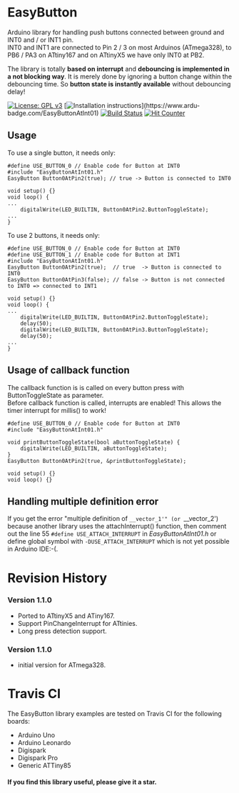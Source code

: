 # EasyButton
Arduino library for handling push buttons connected between ground and INT0 and / or INT1 pin.<br/>
INT0 and INT1 are connected to Pin 2 / 3 on most Arduinos (ATmega328), to PB6 / PA3 on ATtiny167 and on ATtinyX5 we have only INT0 at PB2.<br/>

The library is totally **based on interrupt** and **debouncing is implemented in a not blocking way**. 
It is merely done by ignoring a button change within the debouncing time. So **button state is instantly available** without debouncing delay!

[![License: GPL v3](https://img.shields.io/badge/License-GPLv3-blue.svg)](https://www.gnu.org/licenses/gpl-3.0)
[![Installation instructions](https://www.ardu-badge.com/badge/EasyButtonAtInt01.svg?)](https://www.ardu-badge.com/EasyButtonAtInt01)
[![Build Status](https://travis-ci.org/ArminJo/EasyButtonAtInt01.svg?branch=master)](https://travis-ci.org/ArminJo/EasyButtonAtInt01)
[![Hit Counter](https://hitcounter.pythonanywhere.com/count/tag.svg?url=https%3A%2F%2Fgithub.com%2FArminJo%2FEasyButtonAtInt01)](https://github.com/brentvollebregt/hit-counter)

## Usage
To use a single button, it needs only:

```
#define USE_BUTTON_0 // Enable code for Button at INT0
#include "EasyButtonAtInt01.h"
EasyButton Button0AtPin2(true); // true -> Button is connected to INT0

void setup() {}
void loop() {
...
    digitalWrite(LED_BUILTIN, Button0AtPin2.ButtonToggleState);
...
}
```
To use 2 buttons, it needs only:
```
#define USE_BUTTON_0 // Enable code for Button at INT0
#define USE_BUTTON_1 // Enable code for Button at INT1
#include "EasyButtonAtInt01.h"
EasyButton Button0AtPin2(true);  // true  -> Button is connected to INT0
EasyButton Button0AtPin3(false); // false -> Button is not connected to INT0 => connected to INT1

void setup() {}
void loop() {
...
    digitalWrite(LED_BUILTIN, Button0AtPin2.ButtonToggleState);
    delay(50);
    digitalWrite(LED_BUILTIN, Button0AtPin3.ButtonToggleState);
    delay(50);
...
}
```

## Usage of callback function
The callback function is is called on every button press with ButtonToggleState as parameter.<br/>
Before callback function is called, interrupts are enabled! This allows the timer interrupt for millis() to work!

```
#define USE_BUTTON_0 // Enable code for Button at INT0
#include "EasyButtonAtInt01.h"

void printButtonToggleState(bool aButtonToggleState) {
    digitalWrite(LED_BUILTIN, aButtonToggleState);
}
EasyButton Button0AtPin2(true, &printButtonToggleState);

void setup() {}
void loop() {}
```

## Handling multiple definition error
If you get the error "multiple definition of `__vector_1'" (or `__vector_2') because another library uses the attachInterrupt() function,
then comment out the line 55 `#define USE_ATTACH_INTERRUPT` in *EasyButtonAtInt01.h* or 
define global symbol with `-DUSE_ATTACH_INTERRUPT` which is not yet possible in Arduino IDE:-(.<br/>

# Revision History
### Version 1.1.0
- Ported to ATtinyX5 and ATiny167.
- Support PinChangeInterrupt for ATtinies.
- Long press detection support.

### Version 1.1.0
- initial version for ATmega328.

# Travis CI
The EasyButton library examples are tested on Travis CI for the following boards:

- Arduino Uno
- Arduino Leonardo
- Digispark
- Digispark Pro
- Generic ATTiny85

#### If you find this library useful, please give it a star.
